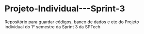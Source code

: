 # Projeto-Individual---Sprint-3
Repositório para guardar códigos, banco de dados e etc do Projeto individual do 1° semestre da Sprint 3 da SPTech
